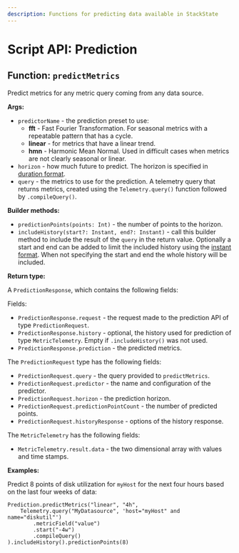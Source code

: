 ```yaml
---
description: Functions for predicting data available in StackState
---
```


# Script API: Prediction

## Function: `predictMetrics`

Predict metrics for any metric query coming from any data source.

**Args:**

* `predictorName` - the prediction preset to use: 
    - **fft** - Fast Fourier Transformation. For seasonal metrics with a repeatable pattern that has a cycle.
    - **linear** - for metrics that have a linear trend.
    - **hmn** - Harmonic Mean Normal. Used in difficult cases when metrics are not clearly seasonal or linear.
* `horizon` - how much future to predict. The horizon is specified in [duration format](/develop/scripting/script-apis/time.md).
* `query` - the metrics to use for the prediction. A telemetry query that returns metrics, created using the `Telemetry.query()` function followed by `.compileQuery()`.

**Builder methods:**

* `predictionPoints(points: Int)` - the number of points to the horizon.
* `includeHistory(start?: Instant, end?: Instant)` - call this builder method to include the result of the `query` in the return value. Optionally a start and end can be added to limit the included history using the [instant format](/develop/scripting/script-apis/time.md). When not specifying the start and end the whole history will be included.

**Return type:**

A `PredictionResponse`, which contains the following fields:

Fields:

* `PredictionResponse.request` - the request made to the prediction API of type `PredictionRequest`.
* `PredictionResponse.history` - optional, the history used for prediction of type `MetricTelemetry`. Empty if `.includeHistory()` was not used.
* `PredictionResponse.prediction` - the predicted metrics.

The `PredictionRequest` type has the following fields:

* `PredictionRequest.query` - the query provided to `predictMetrics`.
* `PredictionRequest.predictor` - the name and configuration of the predictor.
* `PredictionRequest.horizon` - the prediction horizon.
* `PredictionRequest.predictionPointCount` - the number of predicted points.
* `PredictionRequest.historyResponse` - options of the history response.

The `MetricTelemetry` has the following fields:

* `MetricTelemetry.result.data` - the two dimensional array with values and time stamps.

**Examples:**

Predict 8 points of disk utilization for `myHost` for the next four hours based on the last four weeks of data:

```text
Prediction.predictMetrics("linear", "4h",
    Telemetry.query("MyDatasource", 'host="myHost" and name="diskutil"')
        .metricField("value")
        .start("-4w")
        .compileQuery()
).includeHistory().predictionPoints(8)
```
